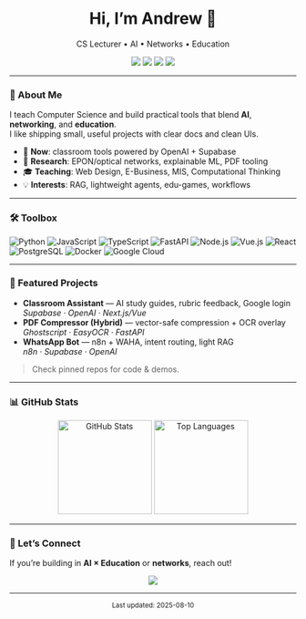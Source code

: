 <!-- Profile README -->

<h1 align="center">Hi, I’m Andrew 👋</h1>
<p align="center">
  CS Lecturer • AI • Networks • Education
</p>

<p align="center">
  <a href="https://your-site.example"><img src="https://img.shields.io/badge/Website-2f60d7?style=flat&logo=google-chrome&logoColor=white" /></a>
  <a href="mailto:you@example.com"><img src="https://img.shields.io/badge/Email-FF5722?style=flat&logo=gmail&logoColor=white" /></a>
  <a href="https://www.linkedin.com/in/your-handle"><img src="https://img.shields.io/badge/LinkedIn-0A66C2?style=flat&logo=linkedin&logoColor=white" /></a>
  <a href="https://twitter.com/yourhandle"><img src="https://img.shields.io/badge/Twitter-1DA1F2?style=flat&logo=twitter&logoColor=white" /></a>
</p>

---

### 🚀 About Me
I teach Computer Science and build practical tools that blend **AI**, **networking**, and **education**.  
I like shipping small, useful projects with clear docs and clean UIs.

- 🔭 **Now**: classroom tools powered by OpenAI + Supabase  
- 🧪 **Research**: EPON/optical networks, explainable ML, PDF tooling  
- 🎓 **Teaching**: Web Design, E-Business, MIS, Computational Thinking  
- 💡 **Interests**: RAG, lightweight agents, edu-games, workflows

---

### 🛠 Toolbox
![Python](https://img.shields.io/badge/Python-3776AB?style=flat&logo=python&logoColor=white)
![JavaScript](https://img.shields.io/badge/JavaScript-F7DF1E?style=flat&logo=javascript&logoColor=black)
![TypeScript](https://img.shields.io/badge/TypeScript-3178C6?style=flat&logo=typescript&logoColor=white)
![FastAPI](https://img.shields.io/badge/FastAPI-009688?style=flat&logo=fastapi&logoColor=white)
![Node.js](https://img.shields.io/badge/Node.js-339933?style=flat&logo=node.js&logoColor=white)
![Vue.js](https://img.shields.io/badge/Vue.js-4FC08D?style=flat&logo=vue.js&logoColor=white)
![React](https://img.shields.io/badge/React-61DAFB?style=flat&logo=react&logoColor=black)
![PostgreSQL](https://img.shields.io/badge/PostgreSQL-4169E1?style=flat&logo=postgresql&logoColor=white)
![Docker](https://img.shields.io/badge/Docker-2496ED?style=flat&logo=docker&logoColor=white)
![Google Cloud](https://img.shields.io/badge/Google_Cloud-4285F4?style=flat&logo=google-cloud&logoColor=white)

---

### 📌 Featured Projects
- **Classroom Assistant** — AI study guides, rubric feedback, Google login  
  _Supabase · OpenAI · Next.js/Vue_
- **PDF Compressor (Hybrid)** — vector-safe compression + OCR overlay  
  _Ghostscript · EasyOCR · FastAPI_
- **WhatsApp Bot** — n8n + WAHA, intent routing, light RAG  
  _n8n · Supabase · OpenAI_

> Check pinned repos for code & demos.

---

### 📊 GitHub Stats
<p align="center">
  <img src="https://github-readme-stats.vercel.app/api?username=YOURUSERNAME&show_icons=true&theme=tokyonight&hide_border=true" alt="GitHub Stats" height="165"/>
  <img src="https://github-readme-stats.vercel.app/api/top-langs/?username=YOURUSERNAME&layout=compact&theme=tokyonight&hide_border=true" alt="Top Languages" height="165"/>
</p>

---

### 🤝 Let’s Connect
If you’re building in **AI × Education** or **networks**, reach out!

<p align="center">
  <a href="https://github.com/YOURUSERNAME"><img src="https://img.shields.io/github/followers/YOURUSERNAME?label=Follow&style=social" /></a>
</p>

---

<p align="center">
  <sub>Last updated: <!-- yyyy-mm-dd --> 2025-08-10</sub>
</p>
